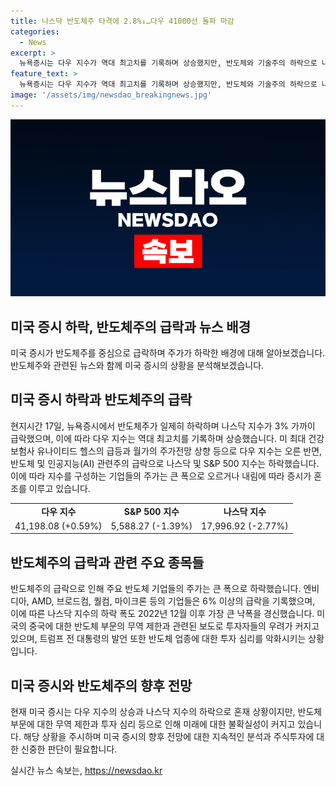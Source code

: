 ```yaml
---
title: 나스닥 반도체주 타격에 2.8%↓…다우 41000선 돌파 마감
categories:
  - News
excerpt: >
  뉴욕증시는 다우 지수가 역대 최고치를 기록하며 상승했지만, 반도체와 기술주의 하락으로 나스닥 지수는 3% 하락했다. 유나이티드 헬스의 급등으로 다우 지수는 상승했지만, 나스닥과 S&P 500 지수는 하락했다. 반도체와 기술주 중심의 주가는 중국과 관련된 무역 제한과 트럼프 전 대통령의 발언으로 하락세를 기록했다. (글쓴이: 뉴욕기자)
feature_text: >
  뉴욕증시는 다우 지수가 역대 최고치를 기록하며 상승했지만, 반도체와 기술주의 하락으로 나스닥 지수는 3% 하락했다. 유나이티드 헬스의 급등으로 다우 지수는 상승했지만, 나스닥과 S&P 500 지수는 하락했다. 반도체와 기술주 중심의 주가는 중국과 관련된 무역 제한과 트럼프 전 대통령의 발언으로 하락세를 기록했다. (글쓴이: 뉴욕기자)
image: '/assets/img/newsdao_breakingnews.jpg'
---
```


<p><img src="/assets/img/newsdao_breakingnews.jpg" alt="ontimetimes 속보" /></p>

<h2>미국 증시 하락, 반도체주의 급락과 뉴스 배경</h2>

<p data-ke-size="size16">미국 증시가 반도체주를 중심으로 급락하며 주가가 하락한 배경에 대해 알아보겠습니다. 반도체주와 관련된 뉴스와 함께 미국 증시의 상황을 분석해보겠습니다.</p>

<h2>미국 증시 하락과 반도체주의 급락</h2>

<p data-ke-size="size16">현지시간 17일, 뉴욕증시에서 반도체주가 일제히 하락하며 나스닥 지수가 3% 가까이 급락했으며, 이에 따라 다우 지수는 역대 최고치를 기록하며 상승했습니다. 미 최대 건강보험사 유나이티드 헬스의 급등과 월가의 주가전망 상향 등으로 다우 지수는 오른 반면, 반도체 및 인공지능(AI) 관련주의 급락으로 나스닥 및 S&P 500 지수는 하락했습니다. 이에 따라 지수를 구성하는 기업들의 주가는 큰 폭으로 오르거나 내림에 따라 증시가 혼조를 이루고 있습니다.</p>

<table>
    <tr>
        <td style="text-align: center; height: 17px;"><b>다우 지수</b></td>
        <td style="text-align: center; height: 17px;"><b>S&P 500 지수</b></td>
        <td style="text-align: center; height: 17px;"><b>나스닥 지수</b></td>
    </tr>
    <tr>
        <td style="text-align: center;">41,198.08 (+0.59%)</td>
        <td style="text-align: center;">5,588.27 (-1.39%)</td>
        <td style="text-align: center;">17,996.92 (-2.77%)</td>
    </tr>
</table>

<h2>반도체주의 급락과 관련 주요 종목들</h2>

<p data-ke-size="size16">반도체주의 급락으로 인해 주요 반도체 기업들의 주가는 큰 폭으로 하락했습니다. 엔비디아, AMD, 브로드컴, 퀄컴, 마이크론 등의 기업들은 6% 이상의 급락을 기록했으며, 이에 따른 나스닥 지수의 하락 폭도 2022년 12월 이후 가장 큰 낙폭을 경신했습니다. 미국의 중국에 대한 반도체 부문의 무역 제한과 관련된 보도로 투자자들의 우려가 커지고 있으며, 트럼프 전 대통령의 발언 또한 반도체 업종에 대한 투자 심리를 악화시키는 상황입니다.</p>

<h2>미국 증시와 반도체주의 향후 전망</h2>

<p data-ke-size="size16">현재 미국 증시는 다우 지수의 상승과 나스닥 지수의 하락으로 혼재 상황이지만, 반도체 부문에 대한 무역 제한과 투자 심리 등으로 인해 미래에 대한 불확실성이 커지고 있습니다. 해당 상황을 주시하며 미국 증시의 향후 전망에 대한 지속적인 분석과 주식투자에 대한 신중한 판단이 필요합니다.</p>
실시간 뉴스 속보는, <a href="https://newsdao.kr" rel="dofollow">https://newsdao.kr</a>


